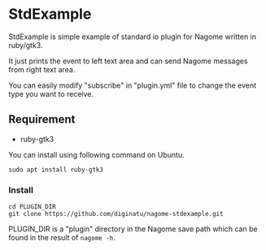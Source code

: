 StdExample
==========

StdExample is simple example of standard io plugin for Nagome written in ruby/gtk3.

It just prints the event to left text area and can send Nagome messages from right text area.

You can easily modify "subscribe" in "plugin.yml" file to change the event type you want to receive.

Requirement
-----------

* ruby-gtk3

You can install using following command on Ubuntu.

```
sudo apt install ruby-gtk3
```

### Install

```
cd PLUGIN_DIR
git clone https://github.com/diginatu/nagome-stdexample.git
```

PLUGIN_DIR is a "plugin" directory in the Nagome save path which can be found in the result of `nagome -h`.
